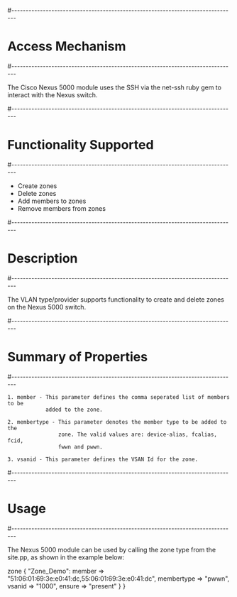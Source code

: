 #-------------------------------------------------------------------------------
# Access Mechanism
#-------------------------------------------------------------------------------

The Cisco Nexus 5000 module uses the SSH via the net-ssh ruby gem to interact 
with the Nexus switch.

#-------------------------------------------------------------------------------
# Functionality Supported
#-------------------------------------------------------------------------------

- Create zones
- Delete zones
- Add members to zones
- Remove members from zones

#-------------------------------------------------------------------------------
# Description
#-------------------------------------------------------------------------------

The VLAN type/provider supports functionality to create and delete zones on the 
Nexus 5000 switch. 

#-------------------------------------------------------------------------------
# Summary of Properties
#-------------------------------------------------------------------------------

    1. member - This parameter defines the comma seperated list of members to be 
                added to the zone.

    2. membertype - This parameter denotes the member type to be added to the 
                    zone. The valid values are: device-alias, fcalias, fcid, 
                    fwwn and pwwn.

    3. vsanid - This parameter defines the VSAN Id for the zone.
    
#-------------------------------------------------------------------------------
# Usage
#-------------------------------------------------------------------------------

The Nexus 5000 module can be used by calling the zone type from the site.pp, as 
shown in the example below:

  zone {
    "Zone_Demo":
      member => "51:06:01:69:3e:e0:41:dc,55:06:01:69:3e:e0:41:dc",
      membertype => "pwwn",
      vsanid => "1000",
      ensure => "present"
  }
}

